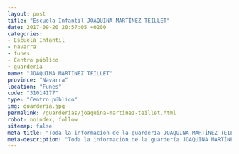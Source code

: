 ```yaml
---
layout: post
title: "Escuela Infantil JOAQUINA MARTÍNEZ TEILLET"
date: 2017-09-20 20:57:05 +0200
categories:
- Escuela Infantil
- navarra
- funes
- Centro público
- guarderia
name: "JOAQUINA MARTÍNEZ TEILLET"
province: "Navarra"
location: "Funes"
code: "31014177"
type: "Centro público"
img: guarderia.jpg
permalink: /guarderias/joaquina-martinez-teillet.html
robot: noindex, follow
sitemap: false
meta-title: "Toda la información de la guardería JOAQUINA MARTÍNEZ TEILLET"
meta-description: "Toda la información de la guardería JOAQUINA MARTÍNEZ TEILLET"
---
```


